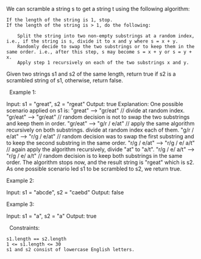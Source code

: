 We can scramble a string s to get a string t using the following algorithm:


	If the length of the string is 1, stop.
	If the length of the string is > 1, do the following:
	
		Split the string into two non-empty substrings at a random index, i.e., if the string is s, divide it to x and y where s = x + y.
		Randomly decide to swap the two substrings or to keep them in the same order. i.e., after this step, s may become s = x + y or s = y + x.
		Apply step 1 recursively on each of the two substrings x and y.
	
	


Given two strings s1 and s2 of the same length, return true if s2 is a scrambled string of s1, otherwise, return false.

 
Example 1:

Input: s1 = "great", s2 = "rgeat"
Output: true
Explanation: One possible scenario applied on s1 is:
"great" --> "gr/eat" // divide at random index.
"gr/eat" --> "gr/eat" // random decision is not to swap the two substrings and keep them in order.
"gr/eat" --> "g/r / e/at" // apply the same algorithm recursively on both substrings. divide at random index each of them.
"g/r / e/at" --> "r/g / e/at" // random decision was to swap the first substring and to keep the second substring in the same order.
"r/g / e/at" --> "r/g / e/ a/t" // again apply the algorithm recursively, divide "at" to "a/t".
"r/g / e/ a/t" --> "r/g / e/ a/t" // random decision is to keep both substrings in the same order.
The algorithm stops now, and the result string is "rgeat" which is s2.
As one possible scenario led s1 to be scrambled to s2, we return true.


Example 2:

Input: s1 = "abcde", s2 = "caebd"
Output: false


Example 3:

Input: s1 = "a", s2 = "a"
Output: true


 
Constraints:


	s1.length == s2.length
	1 <= s1.length <= 30
	s1 and s2 consist of lowercase English letters.

